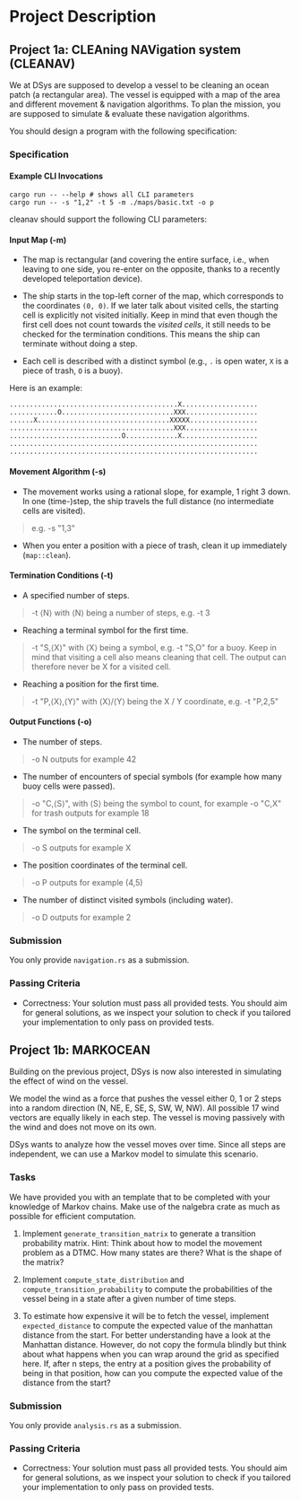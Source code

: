 # Project Description

## Project 1a: CLEAning NAVigation system (CLEANAV)
We at DSys are supposed to develop a vessel to be cleaning an ocean patch (a rectangular area). The vessel is equipped with a map of the area and different movement & navigation algorithms. To plan the mission, you are supposed to simulate & evaluate these navigation algorithms.

You should design a program with the following specification:

### Specification
#### Example CLI Invocations
```
cargo run -- --help # shows all CLI parameters
cargo run -- -s "1,2" -t 5 -m ./maps/basic.txt -o p
```
cleanav should support the following CLI parameters:

#### Input Map (-m)
- The map is rectangular (and covering the entire surface, i.e., when leaving to one side, you re-enter on the opposite, thanks to a recently developed teleportation device). 

- The ship starts in the top-left corner of the map, which corresponds to the coordinates `(0, 0)`. If we later talk about visited cells, the starting cell is explicitly not visited initially. Keep in mind that even though the first cell does not count towards the _visited cells_, it still needs to be checked for the termination conditions. This means the ship can terminate without doing a step.

- Each cell is described with a distinct symbol (e.g., `.` is open water, `X` is a piece of trash, `O` is a buoy).

Here is an example:
```
..........................................X...................
............O............................XXX..................
......X.................................XXXXX.................
.........................................XXX..................
............................O.............X...................
..............................................................
..............................................................
```

#### Movement Algorithm (-s)
- The movement works using a rational slope, for example, 1 right 3 down. In one (time-)step, the ship travels the full distance (no intermediate cells are visited).
> e.g. -s "1,3"

- When you enter a position with a piece of trash, clean it up immediately (`map::clean`).

#### Termination Conditions (-t)
- A specified number of steps.
> -t ⟨N⟩ with ⟨N⟩ being a number of steps, e.g. -t 3

- Reaching a terminal symbol for the first time.
> -t "S,⟨X⟩" with ⟨X⟩ being a symbol, e.g. -t "S,O" for a buoy. Keep in mind that visiting a cell also means cleaning that cell. The output can therefore never be X for a visited cell.

- Reaching a position for the first time.
> -t "P,⟨X⟩,⟨Y⟩" with ⟨X⟩/⟨Y⟩ being the X / Y coordinate, e.g. -t "P,2,5"

#### Output Functions (-o)

- The number of steps.
> -o N outputs for example 42

- The number of encounters of special symbols (for example how many buoy cells were passed).
> -o "C,⟨S⟩", with ⟨S⟩ being the symbol to count, for example -o "C,X" for trash outputs for example 18

- The symbol on the terminal cell.
> -o S outputs for example X

- The position coordinates of the terminal cell.
> -o P outputs for example (4,5)

- The number of distinct visited symbols (including water).
> -o D outputs for example 2

### Submission
You only provide `navigation.rs` as a submission.

### Passing Criteria
- Correctness: Your solution must pass all provided tests. You should aim for general solutions, as we inspect your solution to check if you tailored your implementation to only pass on provided tests.

## Project 1b: MARKOCEAN
Building on the previous project, DSys is now also interested in simulating the effect of wind on the vessel.

We model the wind as a force that pushes the vessel either 0, 1 or 2 steps into a random direction (N, NE, E, SE, S, SW, W, NW). All possible 17 wind vectors are equally likely in each step. The vessel is moving passively with the wind and does not move on its own.

DSys wants to analyze how the vessel moves over time. Since all steps are independent, we can use a Markov model to simulate this scenario.

### Tasks
We have provided you with an template that to be completed with your knowledge of Markov chains. Make use of the nalgebra crate as much as possible for efficient computation.

1. Implement `generate_transition_matrix` to generate a transition probability matrix. Hint: Think about how to model the movement problem as a DTMC. How many states are there? What is the shape of the matrix?

2. Implement `compute_state_distribution` and `compute_transition_probability` to compute the probabilities of the vessel being in a state after a given number of time steps.

3. To estimate how expensive it will be to fetch the vessel, implement `expected_distance` to compute the expected value of the manhattan distance from the start.
For better understanding have a look at the Manhattan distance. However, do not copy the formula blindly but think about what happens when you can wrap around the grid as specified here.
If, after n steps, the entry at a position gives the probability of being in that position, how can you compute the expected value of the distance from the start?

### Submission
You only provide `analysis.rs` as a submission.

### Passing Criteria
- Correctness: Your solution must pass all provided tests. You should aim for general solutions, as we inspect your solution to check if you tailored your implementation to only pass on provided tests.
